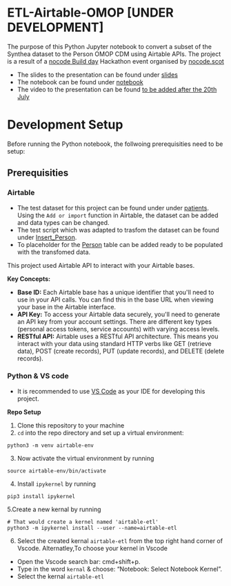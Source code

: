 # ETL-Airtable-OMOP [UNDER DEVELOPMENT]
The purpose of this Python Jupyter notebook to convert a subset of the Synthea dataset to the Person OMOP CDM using Airtable APIs. The project is a result of a [nocode Build day](https://lu.ma/nocodescotland) Hackathon event organised by [nocode.scot](https://www.nocode.scot/)

- The slides to the presentation can be found under [slides](slides)
- The notebook can be found under [notebook](notebook)
- The video to the presentation can be found [to be added after the 20th July ](here)

# Development Setup 
Before running the Python notebook, the follwoing prerequisities need to be setup:

## Prerequisities 

### Airtable 
- The test dataset for this project can be found under under [patients](https://github.com/OHDSI/Tutorial-ETL/blob/master/data/syntheaRaw/patients.csv). Using the ``Add or import`` function in Airtable, the dataset can be added and data types can be changed.
- The test script which was adapted to trasfom the dataset can be found under [Insert_Person](https://github.com/OHDSI/Tutorial-ETL/blob/master/materials/Implementation/Insert_Person_Lauren.sql).
- To placeholder for the [Person](https://ohdsi.github.io/CommonDataModel/cdm54.html#person) table can be added ready to be populated with the transfomed data.

This project used Airtable API to interact with your Airtable bases. 

**Key Concepts:**

- **Base ID:** Each Airtable base has a unique identifier that you'll need to use in your API calls. You can find this in the base URL when viewing your base in the Airtable interface.
- **API Key:** To access your Airtable data securely, you'll need to generate an API key from your account settings. There are different key types (personal access tokens, service accounts) with varying access levels.
- **RESTful API:** Airtable uses a RESTful API architecture. This means you interact with your data using standard HTTP verbs like GET (retrieve data), POST (create records), PUT (update records), and DELETE (delete records).

### Python & VS code
- It is recommended to use [VS Code](https://code.visualstudio.com/) as your IDE for developing this project.

**Repo Setup**
1. Clone this repository to your machine
2. ``cd`` into the repo directory and set up a virtual environment:
```
python3 -m venv airtable-env
```
3. Now activate the virtual environment by running
```
source airtable-env/bin/activate
```
4. Install ``ipykernel`` by running
```
pip3 install ipykernel
```
5.Create a new kernal by running
```
# That would create a kernel named 'airtable-etl'
python3 -m ipykernel install --user --name=airtable-etl
```
6. Select the created kernal ``airtable-etl`` from the top right hand corner of Vscode. Alternatley,To choose your kernel in Vscode

- Open the Vscode search bar: cmd+shift+p.
- Type in the word ``kernal`` & choose: “Notebook: Select Notebook Kernel”.
- Select the kernal ``airtable-etl``
